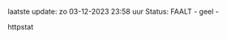 laatste update: 
zo 03-12-2023 23:58   uur 
Status: FAALT - geel - 
<div class="service Y">httpstat</div>